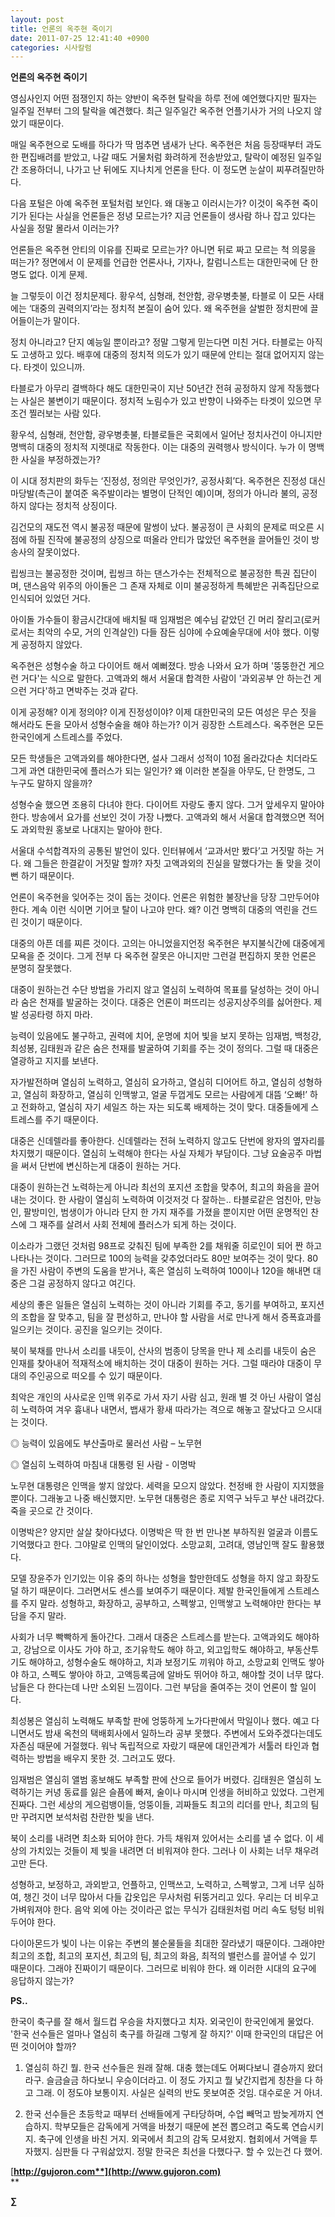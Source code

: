 ```yaml
---
layout: post
title: 언론의 옥주현 죽이기
date: 2011-07-25 12:41:40 +0900
categories: 시사칼럼
---
```

**언론의 옥주현 죽이기** 

영심사인지 어떤 점쟁인지 하는 양반이 옥주현 탈락을 하루 전에 예언했다지만 필자는 일주일 전부터 그의 탈락을 예견했다. 최근 일주일간 옥주현 언플기사가 거의 나오지 않았기 때문이다. 

매일 옥주현으로 도배를 하다가 딱 멈추면 냄새가 난다. 옥주현은 처음 등장때부터 과도한 편집배려를 받았고, 나갈 때도 거물처럼 화려하게 전송받았고, 탈락이 예정된 일주일간 조용하더니, 나가고 난 뒤에도 지나치게 언론을 탄다. 이 정도면 눈살이 찌푸려질만하다. 

다음 포털은 아예 옥주현 포털처럼 보인다. 왜 대놓고 이러시는가? 이것이 옥주현 죽이기가 된다는 사실을 언론들은 정녕 모르는가? 지금 언론들이 생사람 하나 잡고 있다는 사실을 정말 몰라서 이러는가? 

언론들은 옥주현 안티의 이유를 진짜로 모르는가? 아니면 뒤로 짜고 모르는 척 의뭉을 떠는가? 정면에서 이 문제를 언급한 언론사나, 기자나, 칼럼니스트는 대한민국에 단 한 명도 없다. 이게 문제. 

늘 그렇듯이 이건 정치문제다. 황우석, 심형래, 천안함, 광우병촛불, 타블로 이 모든 사태에는 ‘대중의 권력의지’라는 정치적 본질이 숨어 있다. 왜 옥주현을 살벌한 정치판에 끌어들이는가 말이다. 

정치 아니라고? 단지 예능일 뿐이라고? 정말 그렇게 믿는다면 미친 거다. 타블로는 아직도 고생하고 있다. 배후에 대중의 정치적 의도가 있기 때문에 안티는 절대 없어지지 않는다. 타겟이 있으니까. 

타블로가 아무리 결백하다 해도 대한민국이 지난 50년간 전혀 공정하지 않게 작동했다는 사실은 불변이기 때문이다. 정치적 노림수가 있고 반향이 나와주는 타겟이 있으면 무조건 찔러보는 사람 있다. 

황우석, 심형래, 천안함, 광우병촛불, 타블로들은 국회에서 일어난 정치사건이 아니지만 명백히 대중의 정치적 지렛대로 작동한다. 이는 대중의 권력행사 방식이다. 누가 이 명백한 사실을 부정하겠는가? 

이 시대 정치판의 화두는 ‘진정성, 정의란 무엇인가?, 공정사회’다. 옥주현은 진정성 대신 마당발(측근이 붙여준 옥주발이라는 별명이 단적인 예)이며, 정의가 아니라 불의, 공정하지 않다는 정치적 상징이다. 

김건모의 재도전 역시 불공정 때문에 말썽이 났다. 불공정이 큰 사회의 문제로 떠오른 시점에 하필 진작에 불공정의 상징으로 떠올라 안티가 많았던 옥주현을 끌어들인 것이 방송사의 잘못이었다. 

립씽크는 불공정한 것이며, 립씽크 하는 댄스가수는 전체적으로 불공정한 특권 집단이며, 댄스음악 위주의 아이돌은 그 존재 자체로 이미 불공정하게 특혜받은 귀족집단으로 인식되어 있었던 거다. 

아이돌 가수들이 황금시간대에 배치될 때 임재범은 예수님 같았던 긴 머리 잘리고(로커로서는 최악의 수모, 거의 인격살인) 다들 잠든 심야에 수요예술무대에 서야 했다. 이렇게 공정하지 않았다. 

옥주현은 성형수술 하고 다이어트 해서 예뻐졌다. 방송 나와서 요가 하며 '뚱뚱한건 게으런 거다'는 식으로 말한다. 고액과외 해서 서울대 합격한 사람이 '과외공부 안 하는건 게으런 거다'하고 면박주는 것과 같다. 

이게 공정해? 이게 정의야? 이게 진정성이야? 이제 대한민국의 모든 여성은 무슨 짓을 해서라도 돈을 모아서 성형수술을 해야 하는가? 이거 굉장한 스트레스다. 옥주현은 모든 한국인에게 스트레스를 주었다. 

모든 학생들은 고액과외를 해야한다면, 설사 그래서 성적이 10점 올라갔다손 치더라도 그게 과연 대한민국에 플러스가 되는 일인가? 왜 이러한 본질을 아무도, 단 한명도, 그 누구도 말하지 않을까? 

성형수술 했으면 조용히 다녀야 한다. 다이어트 자랑도 좋지 않다. 그거 앞세우지 말아야 한다. 방송에서 요가를 선보인 것이 가장 나빴다. 고액과외 해서 서울대 합격했으면 적어도 과외학원 홍보로 나대지는 말아야 한다. 

서울대 수석합격자의 공통된 발언이 있다. 인터뷰에서 ‘교과서만 봤다’고 거짓말 하는 거다. 왜 그들은 한결같이 거짓말 할까? 자칫 고액과외의 진실을 말했다가는 돌 맞을 것이 뻔 하기 때문이다. 

언론이 옥주현을 잊어주는 것이 돕는 것이다. 언론은 위험한 불장난을 당장 그만두어야 한다. 계속 이런 식이면 기어코 탈이 나고야 만다. 왜? 이건 명백히 대중의 역린을 건드린 것이기 때문이다. 

대중의 아픈 데를 찌른 것이다. 고의는 아니었을지언정 옥주현은 부지불식간에 대중에게 모욕을 준 것이다. 그게 전부 다 옥주현 잘못은 아니지만 그런걸 편집하지 못한 언론은 분명히 잘못했다. 

대중이 원하는건 수단 방법을 가리지 않고 열심히 노력하여 목표를 달성하는 것이 아니라 숨은 천재를 발굴하는 것이다. 대중은 언론이 퍼뜨리는 성공지상주의를 싫어한다. 제발 성공타령 하지 마라. 

능력이 있음에도 불구하고, 권력에 치어, 운명에 치어 빛을 보지 못하는 임재범, 백청강, 최성봉, 김태원과 같은 숨은 천재를 발굴하여 기회를 주는 것이 정의다. 그럴 때 대중은 열광하고 지지를 보낸다. 

자가발전하며 열심히 노력하고, 열심히 요가하고, 열심히 디어어트 하고, 열심히 성형하고, 열심히 화장하고, 열심히 인맥쌓고, 얼굴 두껍게도 모르는 사람에게 대뜸 ‘오빠!’ 하고 전화하고, 열심히 자기 세일즈 하는 자는 되도록 배제하는 것이 맞다. 대중들에게 스트레스를 주기 때문이다. 

대중은 신데렐라를 좋아한다. 신데렐라는 전혀 노력하지 않고도 단번에 왕자의 옆자리를 차지했기 때문이다. 열심히 노력해야 한다는 사실 자체가 부담이다. 그냥 요술공주 마법을 써서 단번에 변신하는게 대중이 원하는 거다. 

대중이 원하는건 노력하는게 아니라 최선의 포지션 조합을 맞추어, 최고의 화음을 끌어내는 것이다. 한 사람이 열심히 노력하여 이것저것 다 잘하는.. 타블로같은 엄친아, 만능인, 팔방미인, 범생이가 아니라 단지 한 가지 재주를 가졌을 뿐이지만 어떤 운명적인 찬스에 그 재주를 살려서 사회 전체에 플러스가 되게 하는 것이다. 

이소라가 그랬던 것처럼 98프로 갖춰진 팀에 부족한 2를 채워줄 히로인이 되어 짠 하고 나타나는 것이다. 그러므로 100의 능력을 갖추었더라도 80만 보여주는 것이 맞다. 80을 가진 사람이 주변의 도움을 받거나, 혹은 열심히 노력하여 100이나 120을 해내면 대중은 그걸 공정하지 않다고 여긴다. 

세상의 좋은 일들은 열심히 노력하는 것이 아니라 기회를 주고, 동기를 부여하고, 포지션의 조합을 잘 맞추고, 팀을 잘 편성하고, 만나야 할 사람을 서로 만나게 해서 증폭효과를 일으키는 것이다. 공진을 일으키는 것이다. 

북이 북채를 만나서 소리를 내듯이, 산사의 범종이 당목을 만나 제 소리를 내듯이 숨은 인재를 찾아내어 적재적소에 배치하는 것이 대중이 원하는 거다. 그럴 때라야 대중이 무대의 주인공으로 떠오를 수 있기 때문이다. 

최악은 개인의 사사로운 인맥 위주로 가서 자기 사람 심고, 원래 별 것 아닌 사람이 열심히 노력하여 겨우 흉내나 내면서, 뱁새가 황새 따라가는 격으로 해놓고 잘났다고 으시대는 것이다. 

◎ 능력이 있음에도 부산출마로 물러선 사람 – 노무현

  
◎ 열심히 노력하여 마침내 대통령 된 사람 - 이명박 

노무현 대통령은 인맥을 쌓지 않았다. 세력을 모으지 않았다. 천정배 한 사람이 지지했을 뿐이다. 그래놓고 나중 배신했지만. 노무현 대통령은 종로 지역구 놔두고 부산 내려갔다. 죽을 곳으로 간 것이다. 

이명박은? 양지만 살살 찾아다녔다. 이명박은 딱 한 번 만나본 부하직원 얼굴과 이름도 기억했다고 한다. 그야말로 인맥의 달인이었다. 소망교회, 고려대, 영남인맥 잘도 활용했다. 

모델 장윤주가 인기있는 이유 중의 하나는 성형을 할만한데도 성형을 하지 않고 화장도 덜 하기 때문이다. 그러면서도 센스를 보여주기 때문이다. 제발 한국인들에게 스트레스를 주지 말라. 성형하고, 화장하고, 공부하고, 스펙쌓고, 인맥쌓고 노력해야만 한다는 부담을 주지 말라. 

사회가 너무 빡빡하게 돌아간다. 그래서 대중은 스트레스를 받는다. 고액과외도 해야하고, 강남으로 이사도 가야 하고, 조기유학도 해야 하고, 외고입학도 해야하고, 부동산투기도 해야하고, 성형수술도 해야하고, 치과 보정기도 끼워야 하고, 소망교회 인맥도 쌓아야 하고, 스펙도 쌓아야 하고, 고액등록금에 알바도 뛰어야 하고, 해야할 것이 너무 많다. 남들은 다 한다는데 나만 소외된 느낌이다. 그런 부담을 줄여주는 것이 언론이 할 일이다. 

최성봉은 열심히 노력해도 부족할 판에 엉뚱하게 노가다판에서 막일이나 했다. 예고 다니면서도 밤새 옥천의 택배회사에서 일하느라 공부 못했다. 주변에서 도와주겠다는데도 자존심 때문에 거절했다. 워낙 독립적으로 자랐기 때문에 대인관계가 서툴러 타인과 협력하는 방법을 배우지 못한 것. 그러고도 떴다. 

임재범은 열심히 앨범 홍보해도 부족할 판에 산으로 들어가 버렸다. 김태원은 열심히 노력하기는 커녕 동료를 잃은 슬픔에 빠져, 술이나 마시며 인생을 허비하고 있었다. 그런게 진짜다. 그런 세상의 게으럼뱅이들, 엉뚱이들, 괴짜들도 최고의 리더를 만나, 최고의 팀만 꾸려지면 보석처럼 찬란한 빛을 낸다. 

북이 소리를 내려면 최소화 되어야 한다. 가득 채워져 있어서는 소리를 낼 수 없다. 이 세상의 가치있는 것들이 제 빛을 내려면 더 비워져야 한다. 그러나 이 사회는 너무 채우려고만 든다. 

성형하고, 보정하고, 과외받고, 언플하고, 인맥쓰고, 노력하고, 스펙쌓고, 그게 너무 심하여, 챙긴 것이 너무 많아서 다들 갑옷입은 무사처럼 뒤뚱거리고 있다. 우리는 더 비우고 가벼워져야 한다. 음악 외에 아는 것이라곤 없는 무식가 김태원처럼 머리 속도 텅텅 비워두어야 한다. 

다이아몬드가 빛이 나는 이유는 주변의 불순물들을 최대한 잘라냈기 때문이다. 그래야만 최고의 조합, 최고의 포지션, 최고의 팀, 최고의 화음, 최적의 밸런스를 끌어낼 수 있기 때문이다. 그래야 진짜이기 때문이다. 그러므로 비워야 한다. 왜 이러한 시대의 요구에 응답하지 않는가? 



  


**PS..**

한국이 축구를 잘 해서 월드컵 우승을 차지했다고 치자. 외국인이 한국인에게 물었다. '한국 선수들은 얼마나 열심히 축구를 하길래 그렇게 잘 하지?' 이때 한국인의 대답은 어떤 것이어야 할까?

  


1) 열심히 하긴 뭘. 한국 선수들은 원래 잘해. 대충 했는데도 어쩌다보니 결승까지 왔더라구. 슬금슬금 하다보니 우승이더라고. 이 정도 가지고 뭘 낯간지럽게 칭찬을 다 하고 그래. 이 정도야 보통이지. 사실은 실력의 반도 못보여준 것임. 대수로운 거 아녀.

  


2) 한국 선수들은 초등학교 때부터 선배들에게 구타당하며, 수업 빼먹고 밤늦게까지 연습하지. 학부모들은 감독에게 거액을 바쳤기 때문에 본전 뽑으려고 죽도록 연습시키지. 축구에 인생을 바친 거지. 외국에서 최고의 감독 모셔왔지. 협회에서 거액을 투자했지. 심판들 다 구워삶았지. 정말 한국은 최선을 다했다구. 할 수 있는건 다 했어.






  




[**http://gujoron.com**](http://www.gujoron.com)**  
** 

**∑**